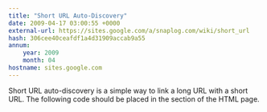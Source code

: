 ```yaml
---
title: "Short URL Auto-Discovery"
date: 2009-04-17 03:00:55 +0000
external-url: https://sites.google.com/a/snaplog.com/wiki/short_url
hash: 306cee40ceafdf1a4d31909accab9a55
annum:
    year: 2009
    month: 04
hostname: sites.google.com
---
```


Short URL auto-discovery is a simple way to link a long URL with a short URL. The following code should be placed in the <head> section of the HTML page.

